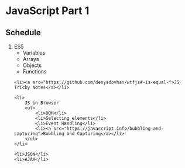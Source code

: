 # JavaScript Part 1

## Schedule

<ol>
    <li>
        ES5
        <ul>
            <li>Variables</li>
            <li>Arrays</li>
            <li>Objects</li>
            <li>Functions</li>
        </ul>
    </li>

    <li><a src="https://github.com/denysdovhan/wtfjs#-is-equal-">JS Tricky Notes</a></li>

    <li>
        JS in Browser
        <ul>
            <li>DOM</li>
            <li>Selecting elements</li>
            <li>Event Handling</li>
            <li><a src="https://javascript.info/bubbling-and-capturing">Bubbling and Capturing</a></li>
        </ul>
    </li>

    <li>JSON</li>
    <li>AJAX</li>
</ol>